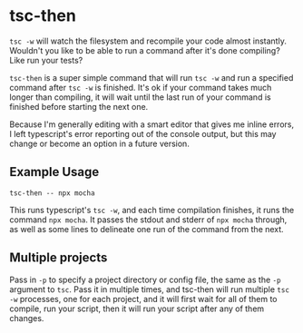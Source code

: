 # tsc-then

`tsc -w` will watch the filesystem and recompile your code almost instantly. Wouldn't you like to be able to run a command after it's done compiling? Like run your tests?

`tsc-then` is a super simple command that will run `tsc -w` and run a specified command after `tsc -w` is finished. It's ok if your command takes much longer than compiling, it will wait until the last run of your command is finished before starting the next one.

Because I'm generally editing with a smart editor that gives me inline errors, I left typescript's error reporting out of the console output, but this may change or become an option in a future version.

## Example Usage

    tsc-then -- npx mocha

This runs typescript's `tsc -w`, and each time compilation finishes, it runs the command `npx mocha`. It passes the stdout and stderr of `npx mocha` through, as well as some lines to delineate one run of the command from the next.

## Multiple projects

Pass in `-p` to specify a project directory or config file, the same as the `-p` argument to `tsc`. Pass it in multiple times, and tsc-then will run multiple `tsc -w` processes, one for each project, and it will first wait for all of them to compile, run your script, then it will run your script after any of them changes.
